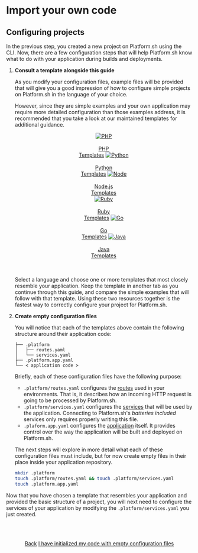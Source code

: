 
# Import your own code

## Configuring projects

In the previous step, you created a new project on Platform.sh using the CLI. Now, there are a few configuration steps that will help Platform.sh know what to do with your application during builds and deployments.

1. **Consult a template alongside this guide**

    As you modify your configuration files, example files will be provided that will give you a good impression of how to configure simple projects on Platform.sh in the language of your choice. 
    
    However, since they are simple examples and your own application may require more detailed configuration than those examples address, it is recommended that you take a look at our maintained templates for additional guidance. 
    
    <html>
    <head>
    <link rel="stylesheet" href="/styles/styles.css">
    </head>
    <body>
    
    <center>
    <a href="/development/templates.html#php" class="buttongen lang"><img src="/images/technologies/php.svg" alt="PHP"></br></br>PHP</br>Templates</a>
    <a href="/development/templates.html#python" class="buttongen lang"><img src="/images/technologies/python.svg" alt="Python"></br></br>Python</br>Templates</a>
    <a href="/development/templates.html#nodejs" class="buttongen lang"><img src="/images/technologies/node.svg" alt="Node"></br></br>Node.js</br>Templates</a>
    </br>
    <a href="/development/templates.html#ruby" class="buttongen lang"><img src="/images/technologies/ruby.svg" alt="Ruby"></br></br>Ruby</br>Templates</a>
    <a href="/development/templates.html#go" class="buttongen lang"><img src="/images/technologies/go.svg" alt="Go"></br></br>Go</br>Templates</a>
    <a href="/development/templates.html#java" class="buttongen lang"><img src="/images/technologies/java.svg" alt="Java"></br></br>Java</br>Templates</a>
    </center>
    </br></br>
    
    </body>
    </html>

    Select a language and choose one or more templates that most closely resemble your application. Keep the template in another tab as you continue through this guide, and compare the simple examples that will follow with that template. Using these two resources together is the fastest way to correctly configure your project for Platform.sh.

2. **Create empty configuration files**

    You will notice that each of the templates above contain the following structure around their application code:
    
    ```.
    ├── .platform
    │   ├── routes.yaml
    │   └── services.yaml
    ├── .platform.app.yaml
    └── < application code >
    ```
    
    Briefly, each of these configuration files have the following purpose:
    
    * `.platform/routes.yaml` configures the [routes](/configuration/routes.md) used in your environments. That is, it describes how an incoming HTTP request is going to be processed by Platform.sh.
    * `.platform/services.yaml` configures the [services](/configuration/services.md) that will be used by the application. Connecting to Platform.sh's *batteries included* services only requires properly writing this file.
    * `.plaform.app.yaml` configures the [application](/configuration/app-containers.md) itself. It provides control over the way the application will be built and deployed on Platform.sh.

    The next steps will explore in more detail what each of these configuration files must include, but for now create empty files in their place inside your application repository.

    ```bash
    mkdir .platform
    touch .platform/routes.yaml && touch .platform/services.yaml
    touch .platform.app.yaml
    ```


Now that you have chosen a template that resembles your application and provided the basic structure of a project, you will next need to configure the services of your application by modifying the `.platform/services.yaml` you just created.

<html>
<head>
<link rel="stylesheet" href="/styles/styles.css">
</head>
<body>

<br/><br/>

<center>

<a href="/gettingstarted/own-code/step-4.html" class="buttongen small">Back</a>
<a href="/gettingstarted/own-code/step-6.html" class="buttongen small">I have initialized my code with empty configuration files</a>

</center>

<br/><br/>

</body>
</html>
